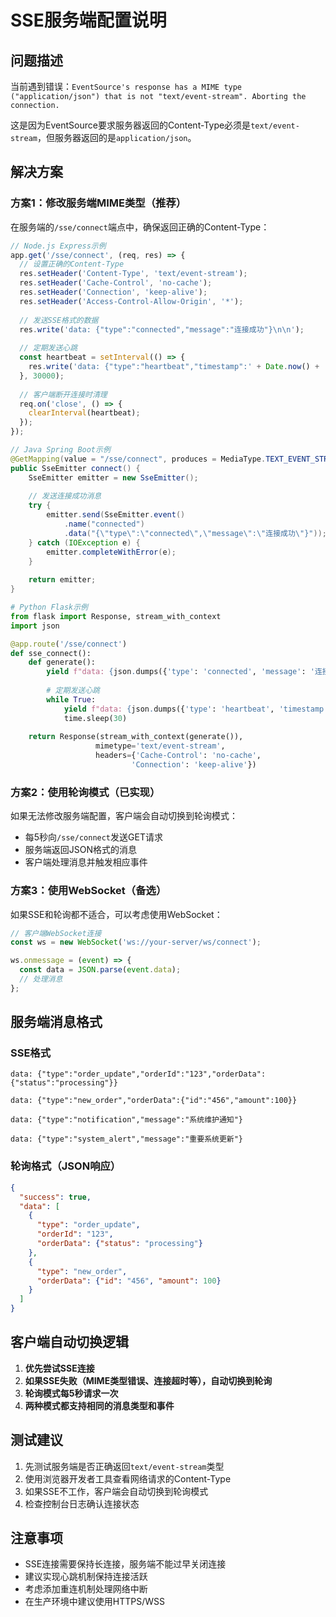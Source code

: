 # SSE服务端配置说明

## 问题描述

当前遇到错误：`EventSource's response has a MIME type ("application/json") that is not "text/event-stream". Aborting the connection.`

这是因为EventSource要求服务器返回的Content-Type必须是`text/event-stream`，但服务器返回的是`application/json`。

## 解决方案

### 方案1：修改服务端MIME类型（推荐）

在服务端的`/sse/connect`端点中，确保返回正确的Content-Type：

```javascript
// Node.js Express示例
app.get('/sse/connect', (req, res) => {
  // 设置正确的Content-Type
  res.setHeader('Content-Type', 'text/event-stream');
  res.setHeader('Cache-Control', 'no-cache');
  res.setHeader('Connection', 'keep-alive');
  res.setHeader('Access-Control-Allow-Origin', '*');
  
  // 发送SSE格式的数据
  res.write('data: {"type":"connected","message":"连接成功"}\n\n');
  
  // 定期发送心跳
  const heartbeat = setInterval(() => {
    res.write('data: {"type":"heartbeat","timestamp":' + Date.now() + '}\n\n');
  }, 30000);
  
  // 客户端断开连接时清理
  req.on('close', () => {
    clearInterval(heartbeat);
  });
});
```

```java
// Java Spring Boot示例
@GetMapping(value = "/sse/connect", produces = MediaType.TEXT_EVENT_STREAM_VALUE)
public SseEmitter connect() {
    SseEmitter emitter = new SseEmitter();
    
    // 发送连接成功消息
    try {
        emitter.send(SseEmitter.event()
            .name("connected")
            .data("{\"type\":\"connected\",\"message\":\"连接成功\"}"));
    } catch (IOException e) {
        emitter.completeWithError(e);
    }
    
    return emitter;
}
```

```python
# Python Flask示例
from flask import Response, stream_with_context
import json

@app.route('/sse/connect')
def sse_connect():
    def generate():
        yield f"data: {json.dumps({'type': 'connected', 'message': '连接成功'})}\n\n"
        
        # 定期发送心跳
        while True:
            yield f"data: {json.dumps({'type': 'heartbeat', 'timestamp': time.time()})}\n\n"
            time.sleep(30)
    
    return Response(stream_with_context(generate()), 
                   mimetype='text/event-stream',
                   headers={'Cache-Control': 'no-cache',
                           'Connection': 'keep-alive'})
```

### 方案2：使用轮询模式（已实现）

如果无法修改服务端配置，客户端会自动切换到轮询模式：

- 每5秒向`/sse/connect`发送GET请求
- 服务端返回JSON格式的消息
- 客户端处理消息并触发相应事件

### 方案3：使用WebSocket（备选）

如果SSE和轮询都不适合，可以考虑使用WebSocket：

```javascript
// 客户端WebSocket连接
const ws = new WebSocket('ws://your-server/ws/connect');

ws.onmessage = (event) => {
  const data = JSON.parse(event.data);
  // 处理消息
};
```

## 服务端消息格式

### SSE格式
```
data: {"type":"order_update","orderId":"123","orderData":{"status":"processing"}}

data: {"type":"new_order","orderData":{"id":"456","amount":100}}

data: {"type":"notification","message":"系统维护通知"}

data: {"type":"system_alert","message":"重要系统更新"}
```

### 轮询格式（JSON响应）
```json
{
  "success": true,
  "data": [
    {
      "type": "order_update",
      "orderId": "123",
      "orderData": {"status": "processing"}
    },
    {
      "type": "new_order", 
      "orderData": {"id": "456", "amount": 100}
    }
  ]
}
```

## 客户端自动切换逻辑

1. **优先尝试SSE连接**
2. **如果SSE失败（MIME类型错误、连接超时等），自动切换到轮询**
3. **轮询模式每5秒请求一次**
4. **两种模式都支持相同的消息类型和事件**

## 测试建议

1. 先测试服务端是否正确返回`text/event-stream`类型
2. 使用浏览器开发者工具查看网络请求的Content-Type
3. 如果SSE不工作，客户端会自动切换到轮询模式
4. 检查控制台日志确认连接状态

## 注意事项

- SSE连接需要保持长连接，服务端不能过早关闭连接
- 建议实现心跳机制保持连接活跃
- 考虑添加重连机制处理网络中断
- 在生产环境中建议使用HTTPS/WSS 